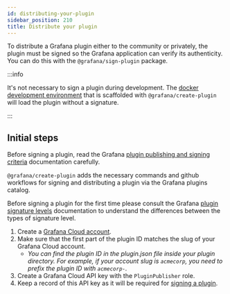 ```yaml
---
id: distributing-your-plugin
sidebar_position: 210
title: Distribute your plugin
---
```


To distribute a Grafana plugin either to the community or privately, the plugin must be signed so the Grafana application can verify its authenticity. You can do this with the `@grafana/sign-plugin` package.

:::info

It's not necessary to sign a plugin during development. The [docker development environment](./docker.mdx) that is scaffolded with `@grafana/create-plugin` will load the plugin without a signature.

:::

## Initial steps

Before signing a plugin, read the Grafana [plugin publishing and signing criteria](https://grafana.com/docs/grafana/latest/developers/plugins/publishing-and-signing-criteria/) documentation carefully.

`@grafana/create-plugin` adds the necessary commands and github workflows for signing and distributing a plugin via the Grafana plugins catalog.

Before signing a plugin for the first time please consult the Grafana [plugin signature levels](https://grafana.com/docs/grafana/latest/developers/plugins/sign-a-plugin/#plugin-signature-levels) documentation to understand the differences between the types of signature level.

1. Create a [Grafana Cloud account](https://grafana.com/signup).
2. Make sure that the first part of the plugin ID matches the slug of your Grafana Cloud account.
   - _You can find the plugin ID in the plugin.json file inside your plugin directory. For example, if your account slug is `acmecorp`, you need to prefix the plugin ID with `acmecorp-`._
3. Create a Grafana Cloud API key with the `PluginPublisher` role.
4. Keep a record of this API key as it will be required for [signing a plugin](signing-your-plugin.md).
